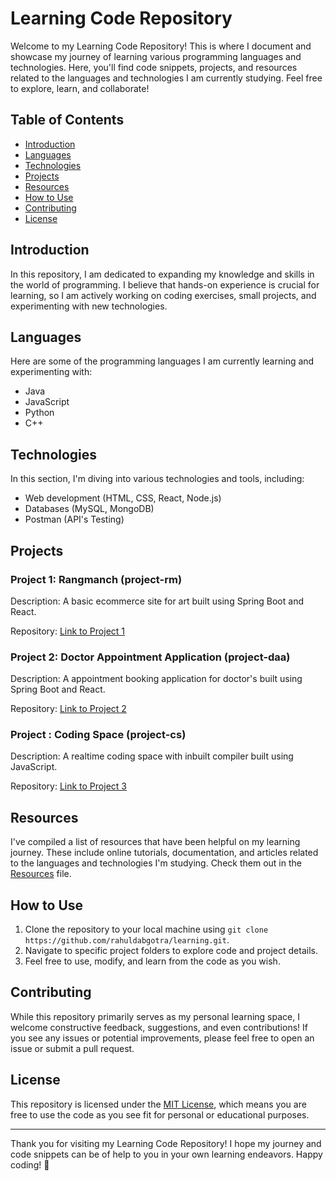 # Learning Code Repository

Welcome to my Learning Code Repository! This is where I document and showcase my journey of learning various programming languages and technologies. Here, you'll find code snippets, projects, and resources related to the languages and technologies I am currently studying. Feel free to explore, learn, and collaborate!

## Table of Contents

- [Introduction](#introduction)
- [Languages](#languages)
- [Technologies](#technologies)
- [Projects](#projects)
- [Resources](#resources)
- [How to Use](#how-to-use)
- [Contributing](#contributing)
- [License](#license)

## Introduction

In this repository, I am dedicated to expanding my knowledge and skills in the world of programming. I believe that hands-on experience is crucial for learning, so I am actively working on coding exercises, small projects, and experimenting with new technologies.

## Languages

Here are some of the programming languages I am currently learning and experimenting with:

- Java
- JavaScript
- Python
- C++

## Technologies

In this section, I'm diving into various technologies and tools, including:

- Web development (HTML, CSS, React, Node.js)
- Databases (MySQL, MongoDB)
- Postman (API's Testing)

## Projects

### Project 1: Rangmanch (project-rm)

Description: A basic ecommerce site for art built using Spring Boot and React.

Repository: [Link to Project 1](https://github.com/rahuldabgotra/project-rm)

### Project 2: Doctor Appointment Application (project-daa)

Description: A appointment booking application for doctor's built using Spring Boot and React. 

Repository: [Link to Project 2](https://github.com/rahuldabgotra/project-daa)

### Project : Coding Space (project-cs)

Description: A realtime coding space with inbuilt compiler built using JavaScript. 

Repository: [Link to Project 3](https://github.com/rahuldabgotra/project-cs)


<!-- ### Project : Name (repo name)
Description: details. 
Repository: [Link to Project 0](https://github.com/rahuldabgotra/project 0) -->


## Resources

I've compiled a list of resources that have been helpful on my learning journey. These include online tutorials, documentation, and articles related to the languages and technologies I'm studying. Check them out in the [Resources](resources.md) file.

## How to Use

1. Clone the repository to your local machine using `git clone https://github.com/rahuldabgotra/learning.git`.
2. Navigate to specific project folders to explore code and project details.
3. Feel free to use, modify, and learn from the code as you wish.

## Contributing

While this repository primarily serves as my personal learning space, I welcome constructive feedback, suggestions, and even contributions! If you see any issues or potential improvements, please feel free to open an issue or submit a pull request.

## License

This repository is licensed under the [MIT License](LICENSE), which means you are free to use the code as you see fit for personal or educational purposes.

---

Thank you for visiting my Learning Code Repository! I hope my journey and code snippets can be of help to you in your own learning endeavors. Happy coding! 🚀